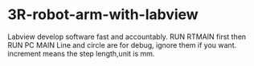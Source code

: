 # 3R-robot-arm-with-labview
Labview develop software fast and accountably.
RUN RTMAIN first then RUN PC MAIN
Line and circle are for debug, ignore them if you want.
increment means the step length,unit is mm.
